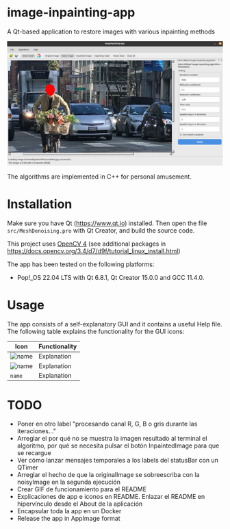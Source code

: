 # image-inpainting-app
A Qt-based application to restore images with various inpainting methods

<p align="center">
  <img src="./assets/app_main.png" alt="Application main window" title="Application main window" />
</p>

The algorithms are implemented in C++ for personal amusement.

# Installation

Make sure you have Qt (https://www.qt.io) installed. Then open the file ```src/MeshDenoising.pro``` with Qt Creator, and build the source code. 

This project uses [OpenCV 4](https://github.com/opencv/opencv/tree/4.10.0) (see additional packages in https://docs.opencv.org/3.4/d7/d9f/tutorial_linux_install.html)

The app has been tested on the following platforms:

* Pop!_OS 22.04 LTS with Qt 6.8.1, Qt Creator 15.0.0 and GCC 11.4.0.

# Usage

The app consists of a self-explanatory GUI and it contains a useful Help file. The following table explains the functionality for the GUI icons:

|Icon       | Functionality |
|---------- | ----------    |
|![name](./path/to/qrc/icon.ico) | Explanation |
|![name](./path/to/qrc/icon.ico) | Explanation |
|`name` | Explanation |

# TODO
* Poner en otro label "procesando canal R, G, B o gris durante las iteraciones..."
* Arreglar el por qué no se muestra la imagen resultado al terminal el algoritmo, por qué se necesita pulsar el botón InpaintedImage para que se recargue
* Ver cómo lanzar mensajes temporales a los labels del statusBar con un QTimer
* Arreglar el hecho de que la originalImage se sobreescriba con la noisyImage en la segunda ejecución
* Crear GIF de funcionamiento para el README
* Explicaciones de app e iconos en README. Enlazar el README en hipervínculo desde el About de la aplicación
* Encapsular toda la app en un Docker
* Release the app in AppImage format
